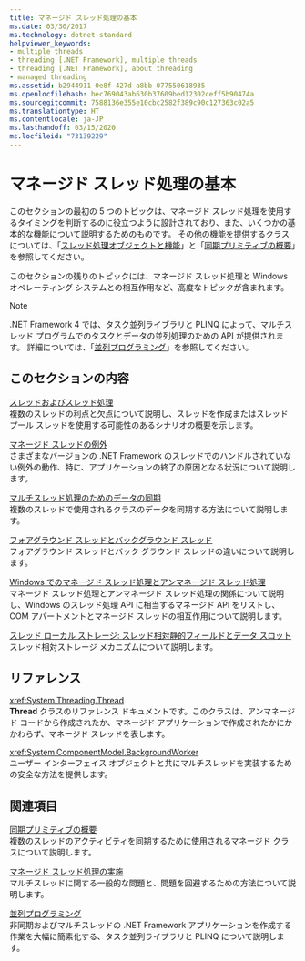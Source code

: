 ```yaml
---
title: マネージド スレッド処理の基本
ms.date: 03/30/2017
ms.technology: dotnet-standard
helpviewer_keywords:
- multiple threads
- threading [.NET Framework], multiple threads
- threading [.NET Framework], about threading
- managed threading
ms.assetid: b2944911-0e8f-427d-a8bb-077550618935
ms.openlocfilehash: bec769043ab630b37609bed12302ceff5b90474a
ms.sourcegitcommit: 7588136e355e10cbc2582f389c90c127363c02a5
ms.translationtype: HT
ms.contentlocale: ja-JP
ms.lasthandoff: 03/15/2020
ms.locfileid: "73139229"
---
```

# <a name="managed-threading-basics"></a>マネージド スレッド処理の基本

このセクションの最初の 5 つのトピックは、マネージド スレッド処理を使用するタイミングを判断するのに役立つように設計されており、また、いくつかの基本的な機能について説明するためのものです。 その他の機能を提供するクラスについては、「[スレッド処理オブジェクトと機能](../../../docs/standard/threading/threading-objects-and-features.md)」と「[同期プリミティブの概要](../../../docs/standard/threading/overview-of-synchronization-primitives.md)」を参照してください。  
  
 このセクションの残りのトピックには、マネージド スレッド処理と Windows オペレーティング システムとの相互作用など、高度なトピックが含まれます。  
  
> [!NOTE]
> .NET Framework 4 では、タスク並列ライブラリと PLINQ によって、マルチスレッド プログラムでのタスクとデータの並列処理のための API が提供されます。 詳細については、「[並列プログラミング](../../../docs/standard/parallel-programming/index.md)」を参照してください。  
  
## <a name="in-this-section"></a>このセクションの内容

 [スレッドおよびスレッド処理](../../../docs/standard/threading/threads-and-threading.md)  
 複数のスレッドの利点と欠点について説明し、スレッドを作成またはスレッド プール スレッドを使用する可能性のあるシナリオの概要を示します。  
  
 [マネージド スレッドの例外](../../../docs/standard/threading/exceptions-in-managed-threads.md)  
 さまざまなバージョンの .NET Framework のスレッドでのハンドルされていない例外の動作、特に、アプリケーションの終了の原因となる状況について説明します。  
  
 [マルチスレッド処理のためのデータの同期](../../../docs/standard/threading/synchronizing-data-for-multithreading.md)  
 複数のスレッドで使用されるクラスのデータを同期する方法について説明します。  
  
 [フォアグラウンド スレッドとバックグラウンド スレッド](../../../docs/standard/threading/foreground-and-background-threads.md)  
 フォアグラウンド スレッドとバック グラウンド スレッドの違いについて説明します。  
  
 [Windows でのマネージド スレッド処理とアンマネージド スレッド処理](../../../docs/standard/threading/managed-and-unmanaged-threading-in-windows.md)  
 マネージド スレッド処理とアンマネージド スレッド処理の関係について説明し、Windows のスレッド処理 API に相当するマネージド API をリストし、COM アパートメントとマネージド スレッドの相互作用について説明します。  
  
 [スレッド ローカル ストレージ: スレッド相対静的フィールドとデータ スロット](../../../docs/standard/threading/thread-local-storage-thread-relative-static-fields-and-data-slots.md)  
 スレッド相対ストレージ メカニズムについて説明します。  
  
## <a name="reference"></a>リファレンス

 <xref:System.Threading.Thread>  
 **Thread** クラスのリファレンス ドキュメントです。このクラスは、アンマネージド コードから作成されたか、マネージド アプリケーションで作成されたかにかかわらず、マネージド スレッドを表します。  
  
 <xref:System.ComponentModel.BackgroundWorker>  
 ユーザー インターフェイス オブジェクトと共にマルチスレッドを実装するための安全な方法を提供します。  
  
## <a name="related-sections"></a>関連項目

 [同期プリミティブの概要](../../../docs/standard/threading/overview-of-synchronization-primitives.md)  
 複数のスレッドのアクティビティを同期するために使用されるマネージド クラスについて説明します。  
  
 [マネージド スレッド処理の実施](../../../docs/standard/threading/managed-threading-best-practices.md)  
 マルチスレッドに関する一般的な問題と、問題を回避するための方法について説明します。  
  
 [並列プログラミング](../../../docs/standard/parallel-programming/index.md)  
 非同期およびマルチスレッドの .NET Framework アプリケーションを作成する作業を大幅に簡素化する、タスク並列ライブラリと PLINQ について説明します。
